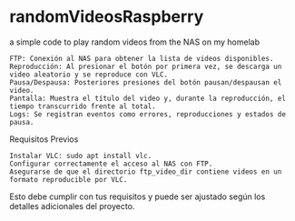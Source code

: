 # randomVideosRaspberry
a simple code to play random videos from the NAS on my homelab

    FTP: Conexión al NAS para obtener la lista de videos disponibles.
    Reproducción: Al presionar el botón por primera vez, se descarga un video aleatorio y se reproduce con VLC.
    Pausa/Despausa: Posteriores presiones del botón pausan/despausan el video.
    Pantalla: Muestra el título del video y, durante la reproducción, el tiempo transcurrido frente al total.
    Logs: Se registran eventos como errores, reproducciones y estados de pausa.

Requisitos Previos

    Instalar VLC: sudo apt install vlc.
    Configurar correctamente el acceso al NAS con FTP.
    Asegurarse de que el directorio ftp_video_dir contiene videos en un formato reproducible por VLC.

Esto debe cumplir con tus requisitos y puede ser ajustado según los detalles adicionales del proyecto.

